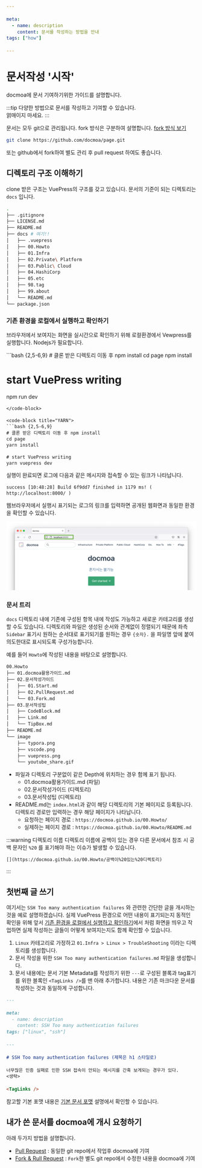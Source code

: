 ```yaml
---

meta:
  - name: description
    content: 문서를 작성하는 방법을 안내
tags: ["how"]

---
```


# 문서작성 '시작'

docmoa에 문서 기여하기위한 가이드를 설명합니다. 

:::tip
다양한 방법으로 문서를 작성하고 기여할 수 있습니다.  
얽매이지 마세요.
:::

문서는 모두 git으로 관리됩니다. fork 방식은 구분하여 설명합니다. [fork 방식 보기](/00.Howto/02.문서작성가이드/03.Fork.html)
```bash
git clone https://github.com/docmoa/page.git
```

또는 github에서 fork하여 별도 관리 후 pull request 하여도 좋습니다. 

## 디렉토리 구조 이해하기
clone 받은 구조는 VuePress의 구조를 갖고 있습니다. 문서의 기준이 되는 디렉토리는 `docs` 입니다.
```bash {5}
.
├── .gitignore
├── LICENSE.md
├── README.md
├── docs # 여기!!
│   ├── .vuepress
│   ├── 00.Howto
│   ├── 01.Infra
│   ├── 02.Private\ Platform
│   ├── 03.Public\ Cloud
│   ├── 04.HashiCorp
│   ├── 05.etc
│   ├── 98.tag
│   ├── 99.about
│   └── README.md
└── package.json
```

### 기존 환경을 로컬에서 실행하고 확인하기
브라우저에서 보여지는 화면을 실시간으로 확인하기 위해 로컬환경에서 Vewpress를 실행합니다. Nodejs가 필요합니다.

<code-group>
<code-block title="NPM">
```bash {2,5-6,9}
# 클론 받은 디렉토리 이동 후 npm install
cd page
npm install

# start VuePress writing
npm run dev
```
</code-block>

<code-block title="YARN">
```bash {2,5-6,9}
# 클론 받은 디렉토리 이동 후 npm install
cd page
yarn install

# start VuePress writing
yarn vuepress dev
```
</code-block>
</code-group>

실행이 완료되면 로그에 다음과 같은 메시지와 접속할 수 있는 링크가 나타납니다.
```text
success [10:48:28] Build 6f9dd7 finished in 1179 ms! ( http://localhost:8000/ )
```

웹브라우저에서 실행시 표기되는 로그의 링크를 입력하면 공개된 웹화면과 동일한 환경을 확인할 수 있습니다.

![](../image/vuepress.png)

### 문서 트리
`docs` 디렉토리 내에 기존에 구성된 항목 내에 작성도 가능하고 새로운 카테고리를 생성할 수도 있습니다. 디렉토리와 파일은 생성된 순서와 관계없이 정렬되기 때문에 좌측 `Sidebar` 표기시 원하는 순서대로 표기되기를 원하는 경우 `{숫자}.` 을 파일명 앞에 붙여 의도한대로 표시되도록 구성가능합니다.

예를 들어 `Howto`에 작성된 내용을 바탕으로 설명합니다.
```bash {2,3,7,11}
00.Howto
├── 01.docmoa활용가이드.md
├── 02.문서작성가이드
│   ├── 01.Start.md
│   ├── 02.PullRequest.md
│   └── 03.Fork.md
├── 03.문서작성팁
│   ├── CodeBlock.md
│   ├── Link.md
│   └── TipBox.md
├── README.md
└── image
    ├── typora.png
    ├── vscode.png
    ├── vuepress.png
    └── youtube_share.gif
```
- 파일과 디렉토리 구분없이 같은 Depth에 위치하는 경우 함께 표기 됩니다.
  - 01.docmoa활용가이드.md (파일)
  - 02.문서작성가이드 (디렉토리)
  - 03.문서작성팁 (디렉토리)
- README.md는 `index.html`과 같이 해당 디렉토리의 기본 페이지로 등록됩니다. 디렉토리 경로만 입력하는 경우 해당 페이지가 나타납니다. 
  - 요청하는 페이지 경로 : `https://docmoa.github.io/00.Howto/`
  - 실제하는 페이지 경로 : `https://docmoa.github.io/00.Howto/README.md`

:::warning 디렉토리 이름
디렉토리 이름에 공백이 있는 경우 다른 문서에서 참조 시 공백 문자인 `%20` 를 표기해야 하는 이슈가 발생할 수 있습니다.  
```md
[](https://docmoa.github.io/00.Howto/공백이%20있는%20디렉토리)
```
:::

## 첫번째 글 쓰기
여기서는 `SSH Too many authentication failures` 와 관련한 간단한 글을 개시하는 것을 예로 설명하겠습니다.
실제 VuePress 환경으로 어떤 내용이 표기되는지 동적인 확인을 위해 앞서 [기존 환경을 로컬에서 실행하고 확인하기](/00.Howto/02.문서작성가이드/01.Start.html#기존-환경을-로컬에서-실행하고-확인하기)에서 처럼 화면을 띄우고 작업하면 실제 작성하는 글들이 어떻게 보여지는지도 함께 확인할 수 있습니다.

1. `Linux` 카테고리로 가정하고 `01.Infra > Linux > TroubleShooting` 이라는 디렉토리를 생성합니다.
2. 문서 작성을 위한 `SSH Too many authentication failures.md` 파일을 생성합니다.
3. 문서 내용에는 문서 기본 Metadata를 작성하기 위한 `---`로 구성된 블록과 tag표기를 위한 블록인 `<TagLinks />`를 맨 아래 추가합니다. 내용은 기존 마크다운 문서를 작성하는 것과 동일하게 구성합니다.
  ```md
  ---

  meta:
    - name: description
      content: SSH Too many authentication failures
  tags: ["linux", "ssh"]

  ---

  # SSH Too many authentication failures (제목은 h1 스타일로)

  너무많은 인증 실패로 인한 SSH 접속이 안되는 메시지를 간혹 보게되는 경우가 있다.
  <생략>

  <TagLinks />
  ```

참고할 기본 포맷 내용은 [기본 문서 포맷]() 설명에서 확인할 수 있습니다.

## 내가 쓴 문서를 docmoa에 개시 요청하기
아래 두가지 방법을 설명합니다.
- [Pull Request](/00.Howto/02.문서작성가이드/02.PullRequest.html) : 동일한 git repo에서 작업후 docmoa에 기여
- [Fork & Rull Request](/00.Howto/02.문서작성가이드/03.Fork.html) : `Fork`한 별도 git repo에서 수정한 내용을 docmoa에 기여
